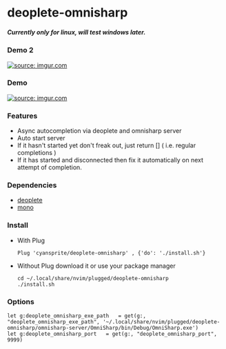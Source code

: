 # deoplete-omnisharp

##### Currently only for linux, will test windows later.

### Demo 2
<a href="https://imgur.com/843U34s"><img src="https://i.imgur.com/843U34s.gif" title="source: imgur.com" /></a>
### Demo
<a href="https://imgur.com/FNcLDAu"><img src="https://i.imgur.com/FNcLDAu.gif" title="source: imgur.com" /></a>

### Features
- Async autocompletion via deoplete and omnisharp server
- Auto start server
- If it hasn't started yet don't freak out, just return [] ( i.e. regular completions )
- If it has started and disconnected then fix it automatically on next attempt of completion.

### Dependencies
- [deoplete](https://github.com/Shougo/deoplete.nvim)
- [mono](http://www.mono-project.com/)

### Install
- With Plug
  ```vim
  Plug 'cyansprite/deoplete-omnisharp' , {'do': './install.sh'}
  ```
- Without Plug download it or use your package manager
  ```
  cd ~/.local/share/nvim/plugged/deoplete-omnisharp
  ./install.sh
  ```
  
### Options
```vim
let g:deoplete_omnisharp_exe_path   = get(g:, "deoplete_omnisharp_exe_path", '~/.local/share/nvim/plugged/deoplete-omnisharp/omnisharp-server/OmniSharp/bin/Debug/OmniSharp.exe')
let g:deoplete_omnisharp_port   = get(g:, "deoplete_omnisharp_port", 9999)
```

